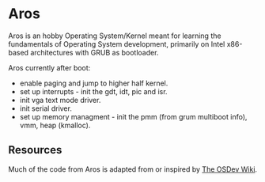 # Aros

Aros is an hobby Operating System/Kernel meant for learning the fundamentals of Operating System development, primarily on Intel x86-based architectures with GRUB as bootloader.

Aros currently after boot:
* enable paging and jump to higher half kernel.
* set up interrupts - init the gdt, idt, pic and isr.
* init vga text mode driver.
* init serial driver.
* set up memory managment - init the pmm (from grum multiboot info), vmm, heap (kmalloc).

Resources
------
Much of the code from Aros is adapted from or inspired by [The OSDev Wiki](https://wiki.osdev.net).
